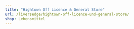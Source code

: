 ```yaml
---
title: "Hightown Off Licence & General Store"
url: /liversedge/hightown-off-licence-und-general-store/
shop: Lebensmittel
---
```

